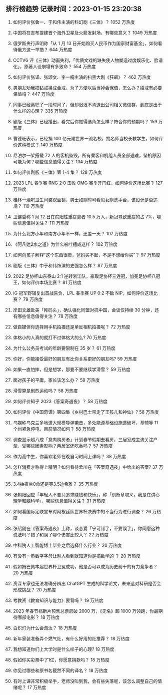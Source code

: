 
## 排行榜趋势 记录时间：2023-01-15 23:20:38
  
  1. 如何评价张鲁一、于和伟主演的科幻剧《三体》？ 1052 万热度
    
  2. 中国将在吉布提建首个海外卫星及火箭发射场，有哪些意义？ 1049 万热度
    
  3. 俄罗斯央行声明称「从 1 月 13 日开始购买人民币作为国家财富基金」，如何看待俄方这一举措？ 644 万热度
    
  4. CCTV6 评《三体》动画失利，「优质文戏的缺失使人物塑造过度娱乐化、脸谱化」，原著人设崩塌有多致命？ 554 万热度
    
  5. 如何评价张译、张颂文、李一桐主演的扫黑大剧《狂飙》？ 462 万热度
    
  6. 男朋友劝我把钻戒换成金戒，为了方便以后当掉会保值，怎么办？婚戒有必要保值吗？ 447 万热度
    
  7. 同事已经离职了一段时间了，但却迟迟不肯退出公司相关微信群，到底是出于什么样的心理？ 335 万热度
    
  8. 剧版《三体》已经播出，看完后你觉得选角怎么样？符合你的预期吗？ 159 万热度
    
  9. 曹德旺表示，已经捐 100 亿元建世界一流名校，找名师当校长教学生，如何评价这种模式？ 140 万热度
    
  10. 尼泊尔一架搭载 72 人的客机坠毁，所有乘客和机组人员全部遇难，坠机原因可能为何？哪些信息值得关注？ 134 万热度
    
  11. 如何评价剧版《三体》第 1-4 集？ 128 万热度
    
  12. 2023 LPL 春季赛 RNG 2:0 击败 OMG 赛季开门红，如何评价这场比赛？ 127 万热度
    
  13. 桂林一酒吧卫生间装双面镜，男士如厕时可看见女厕洗手台，该设计是否违规？ 119 万热度
    
  14. 卫健委称 1 月 12 日在院阳性重症患者 10.5 万人，新冠导致重症的占 7%，哪些信息值得关注？ 111 万热度
    
  15. 为什么北方小年和南方小年不一样，还差一天？ 107 万热度
    
  16. 《阿凡达2水之道》为什么被吐槽成这样？ 102 万热度
    
  17. 如何向孩子解释“这个东西很贵，爸妈买不起，不是不想给你买”？ 97 万热度
    
  18. 剧版《三体》中于和伟饰演的史强怎么样？ 87 万热度
    
  19. 2022 足协杯山东泰山 2:1 逆转浙江队，豪取足协杯三连冠，加冕足协杯八冠王，如何评价本场比赛？ 81 万热度
    
  20. iG 冠军野辅复出首战告负，LPL 春季赛 UP 0:2 不敌 NIP，如何评价这场比赛？ 79 万热度
    
  21. 岸田文雄赴美「拜码头」，确认强化同盟对抗中国，会谈仅持续 30 分钟，还有哪些信息值得关注？ 78 万热度
    
  22. 做自媒体你选择用手机拍摄还是单反相机拍摄呢？ 72 万热度
    
  23. 体格小的人真的就打不过体格大的么? 70 万热度
    
  24. 为什么公务员考试的年龄要限制在 35 岁？ 61 万热度
    
  25. 你好，你能接受最好的朋友有比你关系更好的朋友吗? 59 万热度
    
  26. 如果一直怕摔，但是想学，那要不要继续学滑雪？ 59 万热度
    
  27. 面对孩子的平庸，家长该怎么办？ 59 万热度
    
  28. 滑雪算是剧烈运动吗？ 58 万热度
    
  29. 如何评价知乎 2023《答案奇遇夜》？ 58 万热度
    
  30. 如何评价《中国奇谭》第四集《乡村巴士带走了王孩儿和神仙》? 58 万热度
    
  31. 乌媒称乌克兰多地遭大规模导弹袭击，多处能源基础设施遭破坏，基辅等 11 个州紧急停电，目前情况如何？ 58 万热度
    
  32. 调查显示超八成「意向购房者」计划春节假期去看房，三居室成主流关注户型，受哪些因素影响？两居室还吃香吗？ 57 万热度
    
  33. 作为高中生，你喜欢老师在晚自习时间上课吗？ 38 万热度
    
  34. 怎样消费才称得上精明？如何看待孟川在「答案奇遇夜」中给出的答案? 37 万热度
    
  35. 3.4抽夜兰0命还是等3.5迪希雅？ 35 万热度
    
  36. 张朝阳回应「年轻人不要只追求赚钱和快乐」，称「别断章取义，我是在讲心理学和脑科学」，哪些信息值得关注？ 31 万热度
    
  37. 如何看国际足联宣布对阿根廷队世界杯决赛中的不当行为进行调查？ 26 万热度
    
  38. 张绍刚在《答案奇遇夜》上称，谈恋爱「宁可错了，不要误了」，你同意这种说法吗？错了和误了哪个伤害比较大？ 22 万热度
    
  39. 中科院人工智能博士毕业之后选择什么行业？ 20 万热度
    
  40. 有没有一串数字字母让别人看到就知道你是搞数学的 ？ 20 万热度
    
  41. 假如姆巴佩本届世界杯卫冕成功，他是否可以成为历史前十的有力竞争者？ 20 万热度
    
  42. 资深专家也无法准确分辨出 ChatGPT 生成的科学论文，未来这对科研是否会形成挑战？ 20 万热度
    
  43. 考教资《教育知识与能力》要背吗？ 19 万热度
    
  44. 2023 年春节档新片预售总票房破 2000 万，《无名》超 1000 万领跑，你最期待哪部电影？ 18 万热度
    
  45. 白炽灯为什么会淘汰？ 18 万热度
    
  46. 新年家装准备弄个燃气灶，有什么好用的灶推荐？ 18 万热度
    
  47. 我想知道你们上大学时是什么样子的心理? 18 万热度
    
  48. 假如你买彩票中了1亿，你愿意捐款吗？ 18 万热度
    
  49. 你见过哪些和原书名截然不同的译名？ 18 万热度
    
  50. 有时上课非常积极举手，老师没叫到我，会有些失落呢，该怎么调整自己的情绪呢？ 17 万热度
    